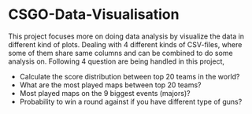 # CSGO-Data-Visualisation

This project focuses more on doing data analysis by visualize the data in different kind of plots. Dealing with 4 different kinds of CSV-files, where some of them share same columns and can be combined to do some analysis on. Following 4 question are being handled in this project,

* Calculate the score distribution between top 20 teams in the world?
* What are the most played maps between top 20 teams? 
* Most played maps on the 9 biggest events (majors)? 
* Probability to win a round against if you have different type of guns?
